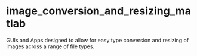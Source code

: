 # image_conversion_and_resizing_matlab
GUIs and Apps designed to allow for easy type conversion and resizing of images across a range of file types.
